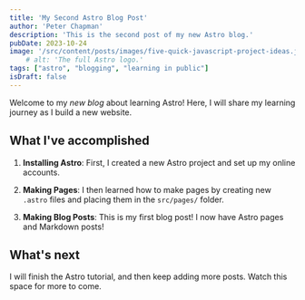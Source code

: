 ```yaml
---
title: 'My Second Astro Blog Post'
author: 'Peter Chapman'
description: 'This is the second post of my new Astro blog.'
pubDate: 2023-10-24
image: '/src/content/posts/images/five-quick-javascript-project-ideas.jpg'
    # alt: 'The full Astro logo.'
tags: ["astro", "blogging", "learning in public"]
isDraft: false
---
```

Welcome to my _new blog_ about learning Astro! Here, I will share my learning journey as I build a new website.

## What I've accomplished

1. **Installing Astro**: First, I created a new Astro project and set up my online accounts.

2. **Making Pages**: I then learned how to make pages by creating new `.astro` files and placing them in the `src/pages/` folder.

3. **Making Blog Posts**: This is my first blog post! I now have Astro pages and Markdown posts!

## What's next

I will finish the Astro tutorial, and then keep adding more posts. Watch this space for more to come.